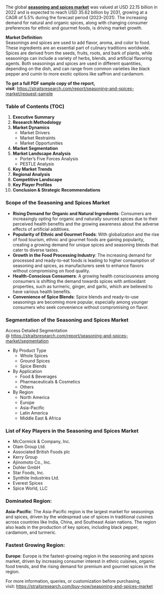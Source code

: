 <p data-start="162" data-end="528">The global <strong><a href="https://straitsresearch.com/report/seasoning-and-spices-market">seasoning and spices market</a></strong> was valued at USD 22.15 billion in 2022 and is expected to reach USD 35.62 billion by 2031, growing at a CAGR of 5.5% during the forecast period (2023&ndash;2031). The increasing demand for natural and organic spices, along with changing consumer preferences for ethnic and gourmet foods, is driving market growth.</p>
<p data-start="530" data-end="1058"><strong data-start="530" data-end="551">Market Definition</strong>:<br data-start="552" data-end="555" />Seasonings and spices are used to add flavor, aroma, and color to food. These ingredients are an essential part of culinary traditions worldwide. Spices are derived from the seeds, fruits, roots, and bark of plants, while seasonings can include a variety of herbs, blends, and artificial flavoring agents. Both seasonings and spices are used in different quantities, depending on the dish, and can range from common varieties like black pepper and cumin to more exotic options like saffron and cardamom.</p>
<p data-start="1060" data-end="1195"><strong data-start="1060" data-end="1114">To get a full PDF sample copy of the report, visit</strong>:&nbsp;<a href="https://straitsresearch.com/report/seasoning-and-spices-market/request-sample" target="_new" rel="noopener" data-start="1118" data-end="1195">https://straitsresearch.com/report/seasoning-and-spices-market/request-sample</a></p>
<h3 data-start="1197" data-end="1228"><strong data-start="1201" data-end="1228">Table of Contents (TOC)</strong></h3>
<ol data-start="1230" data-end="1643">
<li data-start="1230" data-end="1254"><strong data-start="1233" data-end="1254">Executive Summary</strong></li>
<li data-start="1255" data-end="1282"><strong data-start="1258" data-end="1282">Research Methodology</strong></li>
<li data-start="1283" data-end="1374"><strong data-start="1286" data-end="1305">Market Dynamics</strong>
<ul data-start="1309" data-end="1374">
<li data-start="1309" data-end="1325">Market Drivers</li>
<li data-start="1329" data-end="1348">Market Restraints</li>
<li data-start="1352" data-end="1374">Market Opportunities</li>
</ul>
</li>
<li data-start="1375" data-end="1401"><strong data-start="1378" data-end="1401">Market Segmentation</strong></li>
<li data-start="1402" data-end="1490"><strong data-start="1405" data-end="1434">Market Landscape Analysis</strong>
<ul data-start="1438" data-end="1490">
<li data-start="1438" data-end="1469">Porter&rsquo;s Five Forces Analysis</li>
<li data-start="1473" data-end="1490">PESTLE Analysis</li>
</ul>
</li>
<li data-start="1491" data-end="1515"><strong data-start="1494" data-end="1515">Key Market Trends</strong></li>
<li data-start="1516" data-end="1540"><strong data-start="1519" data-end="1540">Regional Analysis</strong></li>
<li data-start="1541" data-end="1569"><strong data-start="1544" data-end="1569">Competitive Landscape</strong></li>
<li data-start="1570" data-end="1596"><strong data-start="1573" data-end="1596">Key Player Profiles</strong></li>
<li data-start="1597" data-end="1643"><strong data-start="1601" data-end="1643">Conclusion &amp; Strategic Recommendations</strong></li>
</ol>
<h3 data-start="1645" data-end="1693"><strong data-start="1649" data-end="1693">Scope of the Seasoning and Spices Market</strong></h3>
<ul data-start="1695" data-end="2852">
<li data-start="1695" data-end="1942"><strong data-start="1697" data-end="1750">Rising Demand for Organic and Natural Ingredients</strong>: Consumers are increasingly opting for organic and naturally sourced spices due to their perceived health benefits and the growing awareness about the adverse effects of artificial additives.</li>
<li data-start="1943" data-end="2181"><strong data-start="1945" data-end="1987">Popularity of Ethnic and Gourmet Foods</strong>: With globalization and the rise of food tourism, ethnic and gourmet foods are gaining popularity, creating a growing demand for unique spices and seasoning blends that cater to diverse tastes.</li>
<li data-start="2182" data-end="2423"><strong data-start="2184" data-end="2226">Growth in the Food Processing Industry</strong>: The increasing demand for processed and ready-to-eat foods is leading to higher consumption of seasoning and spices, as manufacturers seek to enhance flavors without compromising on food quality.</li>
<li data-start="2424" data-end="2661"><strong data-start="2426" data-end="2456">Health-Conscious Consumers</strong>: A growing health consciousness among consumers is shifting the demand towards spices with antioxidant properties, such as turmeric, ginger, and garlic, which are believed to have various health benefits.</li>
<li data-start="2662" data-end="2852"><strong data-start="2664" data-end="2695">Convenience of Spice Blends</strong>: Spice blends and ready-to-use seasonings are becoming more popular, especially among younger consumers who seek convenience without compromising on flavor.</li>
</ul>
<h3 data-start="2854" data-end="2909"><strong data-start="2858" data-end="2909">Segmentation of the Seasoning and Spices Market</strong></h3>
<p data-start="2911" data-end="3019">Access Detailed Segmentation @&nbsp;<a href="https://straitsresearch.com/report/seasoning-and-spices-market/segmentation" target="_new" rel="noopener" data-start="2944" data-end="3019">https://straitsresearch.com/report/seasoning-and-spices-market/segmentation</a></p>
<ul data-start="3021" data-end="3272">
<li data-start="3021" data-end="3090">By Product Type
<ul data-start="3041" data-end="3090">
<li data-start="3041" data-end="3055">Whole Spices</li>
<li data-start="3058" data-end="3073">Ground Spices</li>
<li data-start="3076" data-end="3090">Spice Blends</li>
</ul>
</li>
<li data-start="3091" data-end="3171">By Application
<ul data-start="3110" data-end="3171">
<li data-start="3110" data-end="3128">Food &amp; Beverages</li>
<li data-start="3131" data-end="3160">Pharmaceuticals &amp; Cosmetics</li>
<li data-start="3163" data-end="3171">Others</li>
</ul>
</li>
<li data-start="3172" data-end="3272">By Region
<ul data-start="3186" data-end="3272">
<li data-start="3186" data-end="3201">North America</li>
<li data-start="3204" data-end="3212">Europe</li>
<li data-start="3215" data-end="3229">Asia-Pacific</li>
<li data-start="3232" data-end="3247">Latin America</li>
<li data-start="3250" data-end="3272">Middle East &amp; Africa</li>
</ul>
</li>
</ul>
<h3 data-start="3274" data-end="3338"><strong data-start="3278" data-end="3336">List of Key Players in the Seasoning and Spices Market</strong></h3>
<ul data-start="3339" data-end="3547">
<li data-start="3339" data-end="3366">McCormick &amp; Company, Inc.</li>
<li data-start="3367" data-end="3384">Olam Group Ltd.</li>
<li data-start="3385" data-end="3415">Associated British Foods plc</li>
<li data-start="3416" data-end="3429">Kerry Group</li>
<li data-start="3430" data-end="3451">Ajinomoto Co., Inc.</li>
<li data-start="3452" data-end="3465">Dohler GmbH</li>
<li data-start="3466" data-end="3484">Star Foods, Inc.</li>
<li data-start="3485" data-end="3511">Synthite Industries Ltd.</li>
<li data-start="3512" data-end="3528">Everest Spices</li>
<li data-start="3529" data-end="3547">Spice World, LLC</li>
</ul>
<h3 data-start="3549" data-end="3576"><strong data-start="3553" data-end="3573">Dominated Region</strong>:</h3>
<p data-start="3577" data-end="3898"><strong data-start="3577" data-end="3593">Asia-Pacific</strong>: The Asia-Pacific region is the largest market for seasonings and spices, driven by the widespread use of spices in traditional cuisines across countries like India, China, and Southeast Asian nations. The region also leads in the production of key spices, including black pepper, cardamom, and turmeric.</p>
<h3 data-start="3900" data-end="3933"><strong data-start="3904" data-end="3930">Fastest Growing Region</strong>:</h3>
<p data-start="3934" data-end="4166"><strong data-start="3934" data-end="3944">Europe</strong>: Europe is the fastest-growing region in the seasoning and spices market, driven by increasing consumer interest in ethnic cuisines, organic food trends, and the rising demand for premium and gourmet spices in the region.</p>
<p data-start="4168" data-end="4307" data-is-last-node="" data-is-only-node="">For more information, queries, or customization before purchasing, visit:&nbsp;<a href="https://straitsresearch.com/buy-now/seasoning-and-spices-market" target="_new" rel="noopener" data-start="4244" data-end="4307" data-is-last-node="">https://straitsresearch.com/buy-now/seasoning-and-spices-market</a></p>
